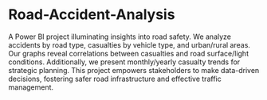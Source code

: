 # Road-Accident-Analysis
A Power BI project illuminating insights into road safety. We analyze accidents by road type, casualties by vehicle type, and urban/rural areas. Our graphs reveal correlations between casualties and road surface/light conditions. Additionally, we present monthly/yearly casualty trends for strategic planning. This project empowers stakeholders to make data-driven decisions, fostering safer road infrastructure and effective traffic management.
